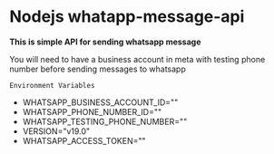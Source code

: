 ﻿#  Nodejs whatapp-message-api

**This is simple API for sending whatsapp message**

You will need to have a business account in meta with testing phone number before sending messages to whatsapp



```Environment Variables```
- WHATSAPP_BUSINESS_ACCOUNT_ID=""
- WHATSAPP_PHONE_NUMBER_ID=""
- WHATSAPP_TESTING_PHONE_NUMBER=""
- VERSION="v19.0"
- WHATSAPP_ACCESS_TOKEN=""

